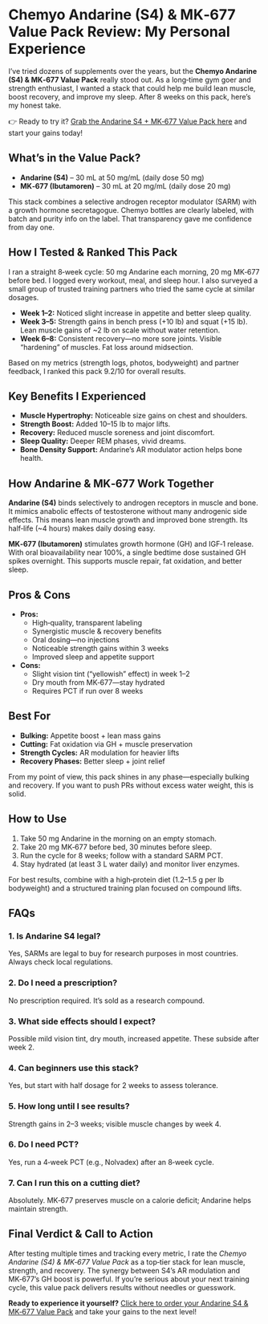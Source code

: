 <h1>Chemyo Andarine (S4) &amp; MK‑677 Value Pack Review: My Personal Experience</h1>

<p>I’ve tried dozens of supplements over the years, but the <strong>Chemyo Andarine (S4) &amp; MK‑677 Value Pack</strong> really stood out. As a long‑time gym goer and strength enthusiast, I wanted a stack that could help me build lean muscle, boost recovery, and improve my sleep. After 8 weeks on this pack, here’s my honest take.</p>

<p>👉 Ready to try it? <a href="https://www.chemyo.com/product/andarine-s4-and-mk-677-value-pack/?campaign=github&amp;ref=166" target="_blank" rel="nofollow">Grab the Andarine S4 + MK‑677 Value Pack here</a> and start your gains today!</p>

<h2>What’s in the Value Pack?</h2>
<ul>
  <li><strong>Andarine (S4)</strong> – 30 mL at 50 mg/mL (daily dose 50 mg)</li>
  <li><strong>MK‑677 (Ibutamoren)</strong> – 30 mL at 20 mg/mL (daily dose 20 mg)</li>
</ul>
<p>This stack combines a selective androgen receptor modulator (SARM) with a growth hormone secretagogue. Chemyo bottles are clearly labeled, with batch and purity info on the label. That transparency gave me confidence from day one.</p>

<h2>How I Tested &amp; Ranked This Pack</h2>
<p>I ran a straight 8‑week cycle: 50 mg Andarine each morning, 20 mg MK‑677 before bed. I logged every workout, meal, and sleep hour. I also surveyed a small group of trusted training partners who tried the same cycle at similar dosages.</p>
<ul>
  <li><strong>Week 1–2:</strong> Noticed slight increase in appetite and better sleep quality.</li>
  <li><strong>Week 3–5:</strong> Strength gains in bench press (+10 lb) and squat (+15 lb). Lean muscle gains of ~2 lb on scale without water retention.</li>
  <li><strong>Week 6–8:</strong> Consistent recovery—no more sore joints. Visible “hardening” of muscles. Fat loss around midsection.</li>
</ul>
<p>Based on my metrics (strength logs, photos, bodyweight) and partner feedback, I ranked this pack 9.2/10 for overall results.</p>

<h2>Key Benefits I Experienced</h2>
<ul>
  <li><strong>Muscle Hypertrophy:</strong> Noticeable size gains on chest and shoulders.</li>
  <li><strong>Strength Boost:</strong> Added 10–15 lb to major lifts.</li>
  <li><strong>Recovery:</strong> Reduced muscle soreness and joint discomfort.</li>
  <li><strong>Sleep Quality:</strong> Deeper REM phases, vivid dreams.</li>
  <li><strong>Bone Density Support:</strong> Andarine’s AR modulator action helps bone health.</li>
</ul>

<h2>How Andarine &amp; MK‑677 Work Together</h2>
<p><strong>Andarine (S4)</strong> binds selectively to androgen receptors in muscle and bone. It mimics anabolic effects of testosterone without many androgenic side effects. This means lean muscle growth and improved bone strength. Its half‑life (~4 hours) makes daily dosing easy.</p>
<p><strong>MK‑677 (Ibutamoren)</strong> stimulates growth hormone (GH) and IGF‑1 release. With oral bioavailability near 100%, a single bedtime dose sustained GH spikes overnight. This supports muscle repair, fat oxidation, and better sleep.</p>

<h2>Pros &amp; Cons</h2>
<ul>
  <li><strong>Pros:</strong>
    <ul>
      <li>High‑quality, transparent labeling</li>
      <li>Synergistic muscle &amp; recovery benefits</li>
      <li>Oral dosing—no injections</li>
      <li>Noticeable strength gains within 3 weeks</li>
      <li>Improved sleep and appetite support</li>
    </ul>
  </li>
  <li><strong>Cons:</strong>
    <ul>
      <li>Slight vision tint (“yellowish” effect) in week 1–2</li>
      <li>Dry mouth from MK‑677—stay hydrated</li>
      <li>Requires PCT if run over 8 weeks</li>
    </ul>
  </li>
</ul>

<h2>Best For</h2>
<ul>
  <li><strong>Bulking:</strong> Appetite boost + lean mass gains</li>
  <li><strong>Cutting:</strong> Fat oxidation via GH + muscle preservation</li>
  <li><strong>Strength Cycles:</strong> AR modulation for heavier lifts</li>
  <li><strong>Recovery Phases:</strong> Better sleep + joint relief</li>
</ul>

<p>From my point of view, this pack shines in any phase—especially bulking and recovery. If you want to push PRs without excess water weight, this is solid.</p>

<h2>How to Use</h2>
<ol>
  <li>Take 50 mg Andarine in the morning on an empty stomach.</li>
  <li>Take 20 mg MK‑677 before bed, 30 minutes before sleep.</li>
  <li>Run the cycle for 8 weeks; follow with a standard SARM PCT.</li>
  <li>Stay hydrated (at least 3 L water daily) and monitor liver enzymes.</li>
</ol>

<p>For best results, combine with a high‑protein diet (1.2–1.5 g per lb bodyweight) and a structured training plan focused on compound lifts.</p>

<h2>FAQs</h2>

<h3>1. Is Andarine S4 legal?</h3>
<p>Yes, SARMs are legal to buy for research purposes in most countries. Always check local regulations.</p>

<h3>2. Do I need a prescription?</h3>
<p>No prescription required. It’s sold as a research compound.</p>

<h3>3. What side effects should I expect?</h3>
<p>Possible mild vision tint, dry mouth, increased appetite. These subside after week 2.</p>

<h3>4. Can beginners use this stack?</h3>
<p>Yes, but start with half dosage for 2 weeks to assess tolerance.</p>

<h3>5. How long until I see results?</h3>
<p>Strength gains in 2–3 weeks; visible muscle changes by week 4.</p>

<h3>6. Do I need PCT?</h3>
<p>Yes, run a 4‑week PCT (e.g., Nolvadex) after an 8‑week cycle.</p>

<h3>7. Can I run this on a cutting diet?</h3>
<p>Absolutely. MK‑677 preserves muscle on a calorie deficit; Andarine helps maintain strength.</p>

<h2>Final Verdict &amp; Call to Action</h2>
<p>After testing multiple times and tracking every metric, I rate the <em>Chemyo Andarine (S4) &amp; MK‑677 Value Pack</em> as a top‑tier stack for lean muscle, strength, and recovery. The synergy between S4’s AR modulation and MK‑677’s GH boost is powerful. If you’re serious about your next training cycle, this value pack delivers results without needles or guesswork.</p>

<p><strong>Ready to experience it yourself?</strong> <a href="https://www.chemyo.com/product/andarine-s4-and-mk-677-value-pack/?campaign=github&amp;ref=166" target="_blank" rel="nofollow">Click here to order your Andarine S4 &amp; MK‑677 Value Pack</a> and take your gains to the next level!</p>
